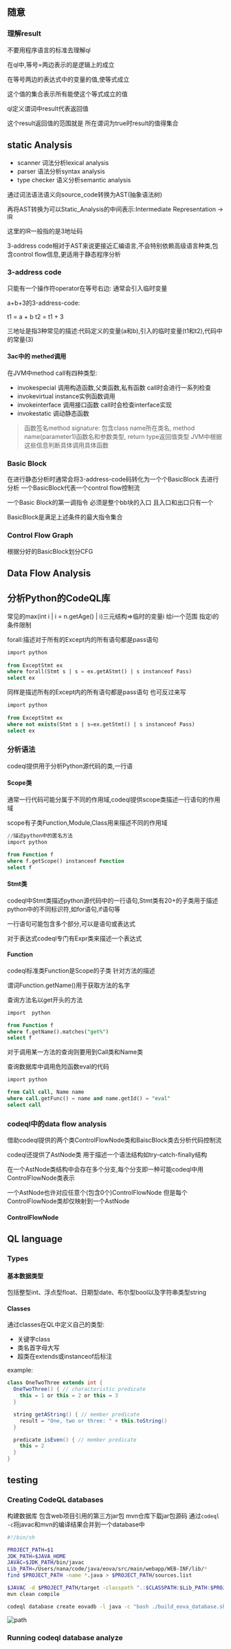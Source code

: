 
## 随意


### 理解result

不要用程序语言的标准去理解ql

在ql中,等号=两边表示的是逻辑上的成立

在等号两边的表达式中的变量的值,使等式成立

这个值的集合表示所有能使这个等式成立的值

ql定义谓词中result代表返回值

这个result返回值的范围就是 所在谓词为true时result的值得集合




## static Analysis


- scanner 词法分析lexical analysis
- parser 语法分析syntax analysis
- type checker 语义分析semantic analysis 

通过词法语法语义向source_code转换为AST(抽象语法树)

再将AST转换为可以Static_Analysis的中间表示:Intermediate Representation -> IR

这里的IR一般指的是3地址码

3-address code相对于AST来说更接近汇编语言,不会特别依赖高级语言种类,包含control flow信息,更适用于静态程序分析

### 3-address code

只能有一个操作符operator在等号右边: 通常会引入临时变量

a+b+3的3-address-code:

t1 = a + b
t2 = t1 + 3

三地址是指3种常见的描述:代码定义的变量(a和b),引入的临时变量(t1和t2),代码中的常量(3)


#### 3ac中的 methed调用

在JVM中method call有四种类型:

- invokespecial 调用构造函数,父类函数,私有函数 call时会进行一系列检查
- invokevirtual instance实例函数调用 
- invokeinterface 调用接口函数 call时会检查interface实现
- invokestatic 调动静态函数

> 函数签名method signature: 包含class name所在类名, method name(parameter1)函数名和参数类型, return type返回值类型 JVM中根据这些信息判断具体调用具体函数

### Basic Block

在进行静态分析时通常会将3-address-code码转化为一个个BasicBlock 去进行分析 一个BasicBlock代表一个control flow控制流

一个Basic Block的第一调指令 必须是整个bb块的入口 且入口和出口只有一个

BasicBlock是满足上述条件的最大指令集合


### Control Flow Graph

根据分好的BasicBlock划分CFG

## Data Flow Analysis














## 分析Python的CodeQL库

常见的max(int i | i = n.getAge() | i)三元结构=>临时的变量i 给i一个范围 指定i的条件限制

forall:描述对于所有的Except内的所有语句都是pass语句

```sql
import python
 
from ExceptStmt ex
where forall(Stmt s | s = ex.getAStmt() | s instanceof Pass)
select ex

```

同样是描述所有的Except内的所有语句都是pass语句 也可反过来写

```sql
import python
 
from ExceptStmt ex
where not exists(Stmt s | s=ex.getStmt() | s instanceof Pass)
select ex
```

### 分析语法

codeql提供用于分析Python源代码的类,一行语

#### Scope类

通常一行代码可能分属于不同的作用域,codeql提供scope类描述一行语句的作用域

scope有子类Function,Module,Class用来描述不同的作用域

```sql
//描述python中的匿名方法
import python 

from Function f
where f.getScope() instanceof Function
select f
```

#### Stmt类 

codeql中Stmt类描述python源代码中的一行语句,Stmt类有20+的子类用于描述python中的不同标识符,如for语句,if语句等

一行语句可能包含多个部分,可以是语句或表达式

对于表达式codeql专门有Expr类来描述一个表达式


#### Function

codeql标准类Function是Scope的子类 针对方法的描述

谓词Function.getName()用于获取方法的名字 

查询方法名以get开头的方法

```sql
import  python 

from Function f
where f.getName().matches("get%")
select f
```

对于调用某一方法的查询则要用到Call类和Name类

查询数据库中调用危险函数eval的代码

```sql
import python

from Call call, Name name
where call.getFunc() = name and name.getId() = "eval"
select call
```

### codeql中的data flow analysis

借助codeql提供的两个类ControlFlowNode类和BaiscBlock类去分析代码控制流

codeql还提供了AstNode类 用于描述一个语法结构如try-catch-finally结构

在一个AstNode类结构中会存在多个分支,每个分支即一种可能codeql中用ControlFlowNode类表示

一个AstNode也许对应任意个(包含0个)ControlFlowNode 但是每个ControlFlowNode类却仅映射到一个AstNode

#### ControlFlowNode

## QL language

### Types

#### 基本数据类型

包括整型int、浮点型float、日期型date、布尔型bool以及字符串类型string

#### Classes

通过classes在QL中定义自己的类型:

- 关键字class
- 类名首字母大写
- 超类在extends或instanceof后标注

example:

```java
class OneTwoThree extends int {
  OneTwoThree() { // characteristic predicate
    this = 1 or this = 2 or this = 3
  }

  string getAString() { // member predicate
    result = "One, two or three: " + this.toString()
  }

  predicate isEven() { // member predicate
    this = 2
  }
}
```

## testing

### Creating CodeQL databases

构建数据库 包含web项目引用的第三方jar包 mvn仓库下载jar包源码 通过`codeql -c`将javac和mvn的编译结果合并到一个database中


```sh
#!/bin/sh

PROJECT_PATH=$1
JDK_PATH=$JAVA_HOME
JAVAC=$JDK_PATH/bin/javac
Lib_PATH=/Users/nana/code/java/eova/src/main/webapp/WEB-INF/lib/*
find $PROJECT_PATH -name *.java > $PROJECT_PATH/sources.list

$JAVAC -d $PROJECT_PATH/target -classpath ".:$CLASSPATH:$Lib_PATH:$PROJECT_PATH" @$PROJECT_PATH/sources.list
mvn clean compile
```

```sh
codeql database create eovadb -l java -c "bash ./build_eova_database.sh/Users/nana/tmp/eova_sources_for_codeql/eova-1.6.0-sources"
```

![path](https://nanazeven.github.io/image/2022-02-16-11-26-31.png)

### Running codeql database analyze




